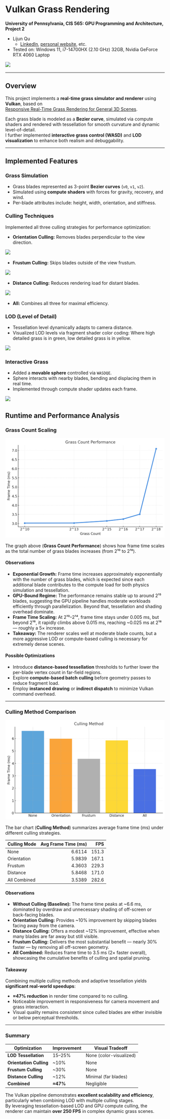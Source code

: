 Vulkan Grass Rendering
======================

**University of Pennsylvania, CIS 565: GPU Programming and Architecture, Project 2**

* Lijun Qu
  * [LinkedIn](https://www.linkedin.com/in/lijun-qu-398375251/), [personal website](www.lijunqu.com), etc.
* Tested on: Windows 11, i7-14700HX (2.10 GHz) 32GB, Nvidia GeForce RTX 4060 Laptop

![](img/Result2.gif)

---

## Overview
This project implements a **real-time grass simulator and renderer** using **Vulkan**, based on  
[Responsive Real-Time Grass Rendering for General 3D Scenes](https://www.cg.tuwien.ac.at/research/publications/2017/JAHRMANN-2017-RRTG/JAHRMANN-2017-RRTG-draft.pdf).

Each grass blade is modeled as a **Bezier curve**, simulated via compute shaders and rendered with tessellation for smooth curvature and dynamic level-of-detail.  
I further implemented **interactive grass control (WASD)** and **LOD visualization** to enhance both realism and debuggability.

---

## Implemented Features

### Grass Simulation
- Grass blades represented as 3-point **Bezier curves** (`v0`, `v1`, `v2`).
- Simulated using **compute shaders** with forces for gravity, recovery, and wind.
- Per-blade attributes include: height, width, orientation, and stiffness.

### Culling Techniques
Implemented all three culling strategies for performance optimization:
- **Orientation Culling:** Removes blades perpendicular to the view direction.  

![](img/OrientationCulling.gif)

- **Frustum Culling:** Skips blades outside of the view frustum.  

![](img/FrustunCulling.gif)

- **Distance Culling:** Reduces rendering load for distant blades. 

![](img/DistanceCulling.gif) 

- **All:** Combines all three for maximal efficiency.

### LOD (Level of Detail)
- Tessellation level dynamically adapts to camera distance.
- Visualized LOD levels via fragment shader color coding:
    Where high detailed grass is in green, low detailed grass is in yellow.
    
![](img/ColorfulGrass.gif)

### Interactive Grass
- Added a **movable sphere** controlled via `WASDQE`.
- Sphere interacts with nearby blades, bending and displacing them in real time.
- Implemented through compute shader updates each frame.

![](img/InteractiveGrass2.gif)


## Runtime and Performance Analysis

### Grass Count Scaling

![](img/output.png)

The graph above (**Grass Count Performance**) shows how frame time scales as the total number of grass blades increases (from 2¹⁰ to 2¹⁸).

#### Observations
- **Exponential Growth:** Frame time increases approximately exponentially with the number of grass blades, which is expected since each additional blade contributes to the compute load for both physics simulation and tessellation.
- **GPU-Bound Regime:** The performance remains stable up to around 2¹⁵ blades, suggesting the GPU pipeline handles moderate workloads efficiently through parallelization. Beyond that, tessellation and shading overhead dominate.
- **Frame Time Scaling:** At 2¹⁰–2¹⁴, frame time stays under 0.005 ms, but beyond 2¹⁶, it rapidly climbs above 0.015 ms, reaching ~0.025 ms at 2¹⁸ — roughly a 5× increase.
- **Takeaway:** The renderer scales well at moderate blade counts, but a more aggressive LOD or compute-based culling is necessary for extremely dense scenes.

#### Possible Optimizations
- Introduce **distance-based tessellation** thresholds to further lower the per-blade vertex count in far-field regions.
- Explore **compute-based batch culling** before geometry passes to reduce fragment load.
- Employ **instanced drawing** or **indirect dispatch** to minimize Vulkan command overhead.

---

### Culling Method Comparison

![](img/Culling.png)

The bar chart (**Culling Method**) summarizes average frame time (ms) under different culling strategies.

| Culling Mode | Avg Frame Time (ms) | FPS  |
|---------------|--------------------:|-----:|
| None          | 6.6114              | 151.3 |
| Orientation   | 5.9839              | 167.1 |
| Frustum       | 4.3603              | 229.3 |
| Distance      | 5.8468              | 171.0 |
| All Combined  | 3.5389              | 282.6 |

#### Observations
- **Without Culling (Baseline):** The frame time peaks at ~6.6 ms, dominated by overdraw and unnecessary shading of off-screen or back-facing blades.
- **Orientation Culling:** Provides ~10% improvement by skipping blades facing away from the camera.
- **Distance Culling:** Offers a modest ~12% improvement, effective when many blades are far away but still visible.
- **Frustum Culling:** Delivers the most substantial benefit — nearly 30% faster — by removing all off-screen geometry.
- **All Combined:** Reduces frame time to 3.5 ms (2× faster overall), showcasing the cumulative benefits of culling and spatial pruning.

#### Takeaway
Combining multiple culling methods and adaptive tessellation yields **significant real-world speedups**:
- **≈47% reduction** in render time compared to no culling.
- Noticeable improvement in responsiveness for camera movement and grass interaction.
- Visual quality remains consistent since culled blades are either invisible or below perceptual thresholds.

---

### Summary

| Optimization | Improvement | Visual Tradeoff |
|---------------|-------------|------------------|
| **LOD Tessellation** | 15–25% | None (color-visualized) |
| **Orientation Culling** | ~10% | None |
| **Frustum Culling** | ~30% | None |
| **Distance Culling** | ~12% | Minimal (far blades) |
| **Combined** | **≈47%** | Negligible |

The Vulkan pipeline demonstrates **excellent scalability and efficiency**, particularly when combining LOD with multiple culling stages.  
By leveraging tessellation-based LOD and GPU compute culling, the renderer can maintain **over 250 FPS** in complex dynamic grass scenes.
